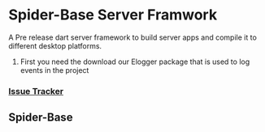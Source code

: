 # Spider-Base Server Framwork
A Pre release dart server framework to build server apps and compile it to different desktop platforms. 

1. First you need the download our Elogger package that is used to log events in the project 


### [Issue Tracker](https://github.com/Acanxa-Devs/Spider-Base-Server-Framwork/issues)

## Spider-Base
